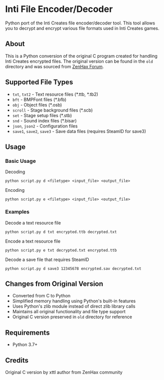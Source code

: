 # Inti File Encoder/Decoder

Python port of the Inti Creates file encoder/decoder tool. This tool allows you to decrypt and encrypt various file formats used in Inti Creates games.

## About
This is a Python conversion of the original C program created for handling Inti Creates encrypted files. The original version can be found in the `old` directory and was sourced from [ZenHax Forum](https://zenhax.com/viewtopic.php@t=15220.html).

## Supported File Types
- `txt`, `txt2` - Text resource files (*.ttb, *.tb2)
- `bft` - BMPFont files (*.bfb)
- `obj` - Object files (*.osb)
- `scroll` - Stage background files (*.scb)
- `set` - Stage setup files (*.stb)
- `snd` - Sound index files (*.bisar)
- `json`, `json2` - Configuration files
- `save1`, `save2`, `save3` - Save data files (requires SteamID for save3)

## Usage

### Basic Usage

Decoding
```
python script.py d <filetype> <input_file> <output_file>
```

Encoding
```
python script.py e <filetype> <input_file> <output_file>
```

### Examples

Decode a text resource file
```
python script.py d txt encrypted.ttb decrypted.txt
```
Encode a text resource file
```
python script.py e txt decrypted.txt encrypted.ttb
```
Decode a save file that requires SteamID
```
python script.py d save3 12345678 encrypted.sav decrypted.txt
```

## Changes from Original Version
- Converted from C to Python
- Simplified memory handling using Python's built-in features
- Uses Python's zlib module instead of direct zlib library calls
- Maintains all original functionality and file type support
- Original C version preserved in `old` directory for reference

## Requirements
- Python 3.7+

## Credits
Original C version by xttl author from ZenHax community
